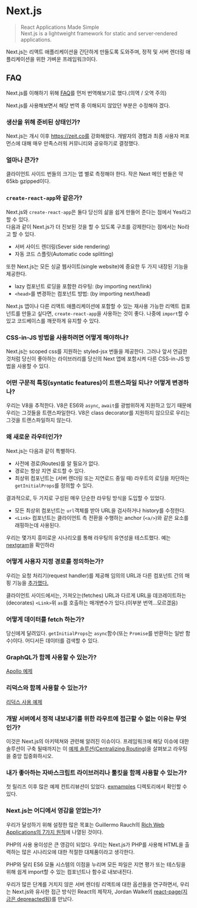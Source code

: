 # Next.js

> React Applications Made Simple  
Next.js is a lightweight framework for static and server‑rendered applications.

Next.js는 리액트 애플리케이션을 간단하게 만들도록 도와주며, 정적 및 서버 렌더링 애플리케이션을 위한 가벼운 프레임워크이다.

## FAQ

Next.js를 이해하기 위해 [FAQ](https://nextjs.org/docs/#faq)를 먼저 번역해보기로 했다.(의역 / 오역 주의)

Next.js를 사용해보면서 해당 번역 중 이해되지 않았던 부분은 수정해야 겠다.

### 생산을 위해 준비된 상태인가?

Next.js는 개시 이후 https://zeit.co를 강화해왔다. 개발자의 경험과 최종 사용자 퍼포먼스에 대해 매우 만족스러워 커뮤니티와 공유하기로 결정했다. 

### 얼마나 큰가? 

클라이언트 사이드 번들의 크기는 앱 별로 측정해야 한다. 작은 Next 메인 번들은 약 65kb gzipped이다.

### `create-react-app`와 같은가?

Next.js와 `create-react-app`은 둘다 당신의 삶을 쉽게 만들어 준다는 점에서 Yes라고 할 수 있다.  
다음과 같이 Next.js가 더 진보된 것을 할 수 있도록 구조를 강제한다는 점에서는 No라고 할 수 있다.
+ 서버 사이드 렌더링(Sever side rendering)
+ 자동 코드 스플릿(Automatic code splitting)

또한 Next.js는 모든 싱글 웹사이트(single website)에 중요한 두 가지 내장된 기능을 제공한다.
+ lazy 컴포넌트 로딩을 포함한 라우팅: <Link> (by importing next/link)
+ `<head>`를 변경하는 컴포넌트 방법: <Head> (by importing next/head)

Next.js 앱이나 다른 리액트 애플리케이션에 포함할 수 있는 재사용 가능한 리액트 컴포넌트를 만들고 싶다면, `create-react-app`을 사용하는 것이 좋다. 나중에 `import`할 수 있고 코드베이스를 깨끗하게 유지할 수 있다.

### CSS-in-JS 방법을 사용하려면 어떻게 해야하나?

Next.js는 scoped css를 지원하는 styled-jsx 번들을 제공한다. 그러나 앞서 언급한 것처럼 당신이 좋아하는 라이브러리를 당신의 Next 앱에 포함시켜 다른 CSS-in-JS 방법을 사용할 수 있다.

### 어떤 구문적 특징(syntatic features)이 트랜스파일 되나? 어떻게 변경하나?

우리는 V8을 추적한다. V8은 ES6와 `async`, `await`를 광범위하게 지원하고 있기 때문에 우리는 그것들을 트랜스파일한다. V8은 class decorator를 지원하지 않으므로 우리는 그것을 트랜스파일하지 않는다.

### 왜 새로운 라우터인가?

Next.js는 다음과 같이 특별하다.
- 사전에 경로(Routes)를 알 필요가 없다.
- 경로는 항상 지연 로드할 수 있다.
- 최상위 컴포넌트는 (서버 렌더링 또는 지연로드 중일 때) 라우트의 로딩을 차단하는 `getInitialProps`를 정의할 수 있다.

결과적으로, 두 가지로 구성된 매우 단순한 라우팅 방식을 도입할 수 있었다.
- 모든 최상위 컴포넌트는 `url`객체를 받아 URL을 검사하거나 history를 수정한다.
- `<Link>` 컴포넌트는 클라이언트 측 전환을 수행하는 anchor (`<a/>`)와 같은 요소를 래핑하는데 사용된다.

우리는 몇가지 흥미로운 시나리오를 통해 라우팅의 유연성을 테스트했다. 예는 [nextgram](https://github.com/zeit/nextgram)을 확인하라

### 어떻게 사용자 지정 경로를 정의하는가?

우리는 요청 처리기(request handler)를 제공해 임의의 URL과 다른 컴포넌트 간의 매핑 기능을 [추가했다.](https://nextjs.org/docs/#custom-server-and-routing)

클라이언트 사이드에서는, 가져오는(fetches) URL과 다르게 URL을 데코레이트하는(decorates) `<Link>`위 `as`를 호출하는 매개변수가 있다.(이부분 번역...모르겠음)

### 어떻게 데이터를 fetch 하는가?

당신에게 달려있다. `getInitialProps`는 `async`함수(또는 `Promise`를 반환하는 일반 함수)이다. 어디서든 데이터를 검색할 수 있다. 

### GraphQL가 함께 사용할 수 있는가?

[Apollo 예제](https://github.com/zeit/next.js/tree/canary/examples/with-apollo)

### 리덕스와 함께 사용할 수 있는가?

[리덕스 사용 예제](https://github.com/zeit/next.js/tree/canary/examples/with-redux)

### 개발 서버에서 정적 내보내기를 위한 라우트에 접근할 수 없는 이유는 무엇인가?

이것은 Next.js의 아키텍쳐와 관련해 알려진 이슈이다. 프레임워크에 해당 이슈에 대한 솔루션이 구축 될때까지는 이 [예제 솔루션(Centralizing Routing)](https://github.com/zeit/next.js/wiki/Centralizing-Routing)을 살펴보고 라우팅을 중앙 집중화하시오.

### 내가 좋아하는 자바스크립트 라이브러리나 툴킷을 함께 사용할 수 있는가?

첫 릴리즈 이후 많은 예제 컨트리뷰션이 있었다. [exmamples](https://github.com/zeit/next.js/tree/canary/examples) 디렉토리에서 확인할 수 있다.

### Next.js는 어디에서 영감을 얻었는가?

우리가 달성하기 위해 설정한 많은 목표는 Guillermo Rauch의 [Rich Web Applications의 7가지 원칙](http://rauchg.com/2014/7-principles-of-rich-web-applications/)에 나열된 것이다.

PHP의 사용 용이성은 큰 영감이 되었다. 우리는 Next.js가 PHP를 사용해 HTML을 출력하는 많은 시나리오에 대한 적절한 대체품이라고 생각한다.

PHP와 달리 ES6 모듈 시스템의 이점을 누리며 모든 파일은 지연 평가 또는 테스팅을 위해 쉽게 import할 수 있는 컴포넌트나 함수로 내보내진다. 

우리가 많은 단계를 거치지 않은 서버 렌더링 리액트에 대한 옵션들을 연구하면서, 우리는 Next.js와 유사한 접근 방식인 React의 제작자, Jordan Walke의 [react-page(지금은 depreacted됨)](https://github.com/facebookarchive/react-page)를 만났다.


